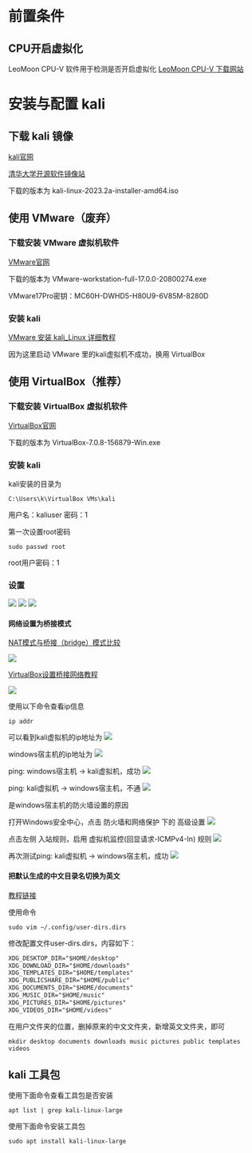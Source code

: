 # 前置条件

## CPU开启虚拟化

LeoMoon CPU-V 软件用于检测是否开启虚拟化
[LeoMoon CPU-V 下载网站](http://www.downza.cn/soft/343208.html)

# 安装与配置 kali

## 下载 kali 镜像

[kali官网](https://www.kali.org/get-kali/#kali-platforms)

[清华大学开源软件镜像站](https://mirrors.tuna.tsinghua.edu.cn/kali-images/)

下载的版本为 kali-linux-2023.2a-installer-amd64.iso

## 使用 VMware（废弃）

### 下载安装 VMware 虚拟机软件

[VMware官网](https://www.vmware.com/cn/products/workstation-player.html)

下载的版本为 VMware-workstation-full-17.0.0-20800274.exe

VMware17Pro密钥：MC60H-DWHD5-H80U9-6V85M-8280D

### 安装 kali

[VMware 安装 kali_Linux 详细教程](https://blog.csdn.net/m0_54659508/article/details/123655419)

因为这里启动 VMware 里的kali虚拟机不成功，换用 VirtualBox

## 使用 VirtualBox（推荐）

### 下载安装 VirtualBox 虚拟机软件

[VirtualBox官网](https://www.virtualbox.org/wiki/Downloads)

下载的版本为 VirtualBox-7.0.8-156879-Win.exe

### 安装 kali

kali安装的目录为
```
C:\Users\k\VirtualBox VMs\kali
```

用户名：kaliuser
密码：1

第一次设置root密码
```shell
sudo passwd root
```

root用户密码：1

### 设置

![](resources/2023-06-29-22-46-38.png)
![](resources/2023-06-29-23-00-49.png)
![](resources/2023-06-29-22-47-24.png)

#### 网络设置为桥接模式

[NAT模式与桥接（bridge）模式比较](https://blog.csdn.net/qq_36357820/article/details/74909009)

![](resources/2023-06-29-22-50-39.png)

[VirtualBox设置桥接网络教程](https://blog.csdn.net/k2325/article/details/118711232)

![](resources/2023-06-29-23-35-40.png)

使用以下命令查看ip信息
```shell
ip addr
```

可以看到kali虚拟机的ip地址为
![](resources/2023-06-29-23-54-26.png)

windows宿主机的ip地址为
![](resources/2023-06-29-23-55-16.png)

ping: windows宿主机 -> kali虚拟机，成功
![](resources/2023-06-29-23-58-54.png)

ping: kali虚拟机 -> windows宿主机，不通
![](resources/2023-06-30-00-00-30.png)

是windows宿主机的防火墙设置的原因

打开Windows安全中心，点击 防火墙和网络保护 下的 高级设置
![](resources/2023-06-30-00-02-35.png)

点击左侧 入站规则，启用 虚拟机监控(回显请求-ICMPv4-In) 规则
![](resources/2023-06-30-00-04-18.png)

再次测试ping: kali虚拟机 -> windows宿主机，成功
![](resources/2023-06-30-00-08-04.png)

#### 把默认生成的中文目录名切换为英文

[教程链接](https://blog.csdn.net/weixin_59679023/article/details/120468652)

使用命令
```shell
sudo vim ~/.config/user-dirs.dirs
```
修改配置文件user-dirs.dirs，内容如下：
```xml
XDG_DESKTOP_DIR="$HOME/desktop"
XDG_DOWNLOAD_DIR="$HOME/downloads"
XDG_TEMPLATES_DIR="$HOME/templates"
XDG_PUBLICSHARE_DIR="$HOME/public"
XDG_DOCUMENTS_DIR="$HOME/documents"
XDG_MUSIC_DIR="$HOME/music"
XDG_PICTURES_DIR="$HOME/pictures"
XDG_VIDEOS_DIR="$HOME/videos"
```

在用户文件夹的位置，删掉原来的中文文件夹，新增英文文件夹，即可
```shell
mkdir desktop documents downloads music pictures public templates videos
```

## kali 工具包

使用下面命令查看工具包是否安装
```shell
apt list | grep kali-linux-large
```

使用下面命令安装工具包
```shell
sudo apt install kali-linux-large
```









